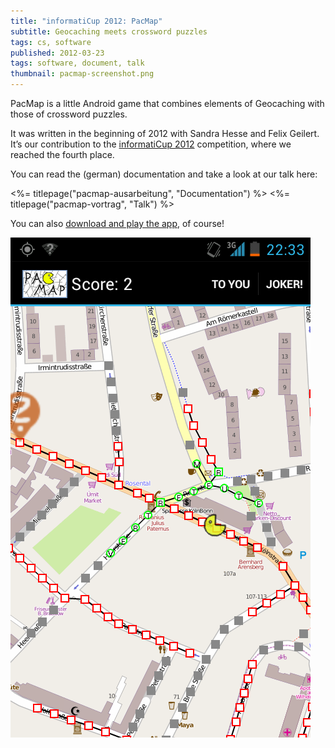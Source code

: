 ```yaml
---
title: "informatiCup 2012: PacMap"
subtitle: Geocaching meets crossword puzzles
tags: cs, software
published: 2012-03-23
tags: software, document, talk
thumbnail: pacmap-screenshot.png
---
```


PacMap is a little Android game that combines elements of Geocaching with those of crossword puzzles.

It was written in the beginning of 2012 with Sandra Hesse and Felix Geilert. It’s our contribution to the [informatiCup 2012](http://www.gi.de/wir-ueber-uns/wettbewerbe/informaticup/informaticup-2012.html) competition, where we reached the fourth place.

You can read the (german) documentation and take a look at our talk here:

<%= titlepage("pacmap-ausarbeitung", "Documentation") %>
<%= titlepage("pacmap-vortrag", "Talk") %>

You can also [download and play the app](pacmap.apk), of course!

![PacMap screenshot](pacmap-screenshot.png)
